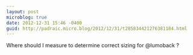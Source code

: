 ```yaml
---
layout: post
microblog: true
date: 2012-12-31 15:46 -0400
guid: http://padraic.micro.blog/2012/12/31/t285834421276381184.html
---
```

Where should I measure to determine correct sizing for @lumoback ?
